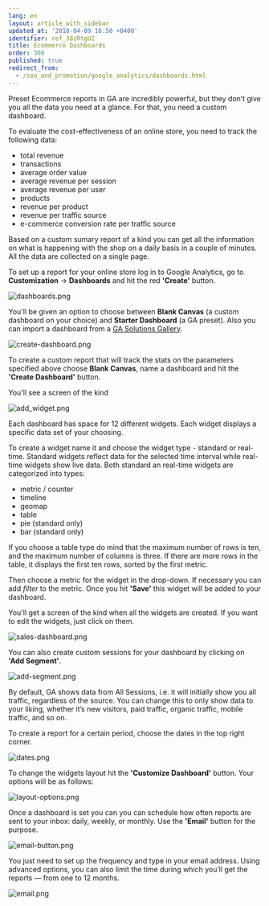 ```yaml
---
lang: en
layout: article_with_sidebar
updated_at: '2018-04-09 16:50 +0400'
identifier: ref_38zRtgUZ
title: Ecommerce Dashboards
order: 300
published: true
redirect_from:
  - /seo_and_promotion/google_analytics/dashboards.html
---
```

Preset Ecommerce reports in GA are incredibly powerful, but they don’t give you all the data you need at a glance. For that, you need a custom dashboard.

To evaluate the cost-effectiveness of an online store, you need to track the following data:

* total revenue
* transactions
* average order value
* average revenue per session
* average revenue per user
* products
* revenue per product
* revenue per traffic source
* e-commerce conversion rate per traffic source

Based on a custom sumary report of a kind you can get all the information on what is happening with the shop on a daily basis in a couple of minutes. All the data are collected on a single page.

To set up a report for your online store log in to Google Analytics, go to **Customization** -> **Dashboards** and hit the red **'Create'** button. 

![dashboards.png]({{site.baseurl}}/attachments/ref_38zRtgUZ/dashboards.png)


You'll be given an option to choose between **Blank Canvas** (a custom dashboard on your choice) and **Starter Dashboard** (a GA preset). Also you can import a dashboard from a [GA Solutions Gallery](https://analytics.google.com/analytics/gallery/#landing/start/ "Ecommerce dashboards").

![create-dashboard.png]({{site.baseurl}}/attachments/ref_38zRtgUZ/create-dashboard.png)


To create a custom report that will track the stats on the parameters specified above choose **Blank Canvas**, name a dashboard and hit the **'Create Dashboard'** button. 

You'll see a screen of the kind

![add_widget.png]({{site.baseurl}}/attachments/ref_38zRtgUZ/add_widget.png)


Each dashboard has space for 12 different widgets. Each widget displays a specific data set of your choosing.

To create a widget name it and choose the widget type - standard or real-time. Standard widgets reflect data for the selected time interval while real-time widgets show live data. Both standard an real-time widgets are categorized into types:

* metric / counter
* timeline
* geomap
* table
* pie (standard only)
* bar (standard only)

If you choose a table type do mind that the maximum number of rows is ten, and the maximum number of columns is three. If there are more rows in the table, it displays the first ten rows, sorted by the first metric.

Then choose a metric for the widget in the drop-down. If necessary you can add _filter_ to the metric. Once you hit **'Save'** this widget will be added to your dashboard.

You'll get a screen of the kind when all the widgets are created. If you want to edit the widgets, just click on them.

![sales-dashboard.png]({{site.baseurl}}/attachments/ref_38zRtgUZ/sales-dashboard.png)


You can also create custom sessions for your dashboard by clicking on **'Add Segment'**.

![add-segment.png]({{site.baseurl}}/attachments/ref_38zRtgUZ/add-segment.png)


By default, GA shows data from All Sessions, i.e. it will initially show you all traffic, regardless of the source. You can change this to only show data to your liking, whether it’s new visitors, paid traffic, organic traffic, mobile traffic, and so on.

To create a report for a certain period, choose the dates in the top right corner. 

![dates.png]({{site.baseurl}}/attachments/ref_38zRtgUZ/dates.png)

To change the widgets layout hit the **'Customize Dashboard'** button. Your options will be as follows:

![layout-options.png]({{site.baseurl}}/attachments/ref_38zRtgUZ/layout-options.png)


Once a dashboard is set you can you can schedule how often reports are sent to your inbox: daily, weekly, or monthly. Use the **'Email'** button for the purpose. 

![email-button.png]({{site.baseurl}}/attachments/ref_38zRtgUZ/email-button.png)


You just need to set up the frequency and type in your email address. Using advanced options, you can also limit the time during which you’ll get the reports — from one to 12 months.

![email.png]({{site.baseurl}}/attachments/ref_38zRtgUZ/email.png)
